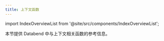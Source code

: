 ```yaml
---
title: 上下文函数
---
```

import IndexOverviewList from '@site/src/components/IndexOverviewList';

本节提供 Databend 中与上下文相关函数的参考信息。

<IndexOverviewList />